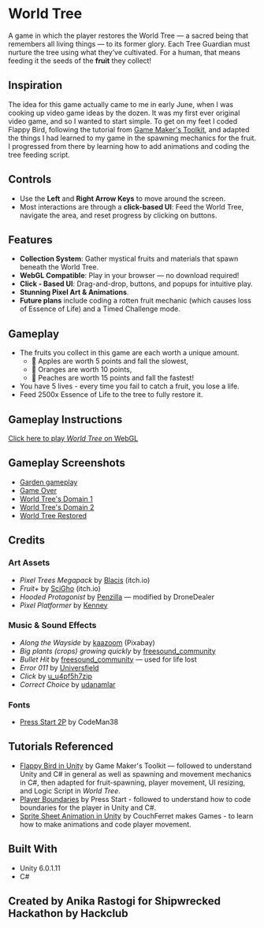 # World Tree
A game in which the player restores the World Tree — a sacred being that remembers all living things — to its former glory. Each Tree Guardian must nurture the tree using what they’ve cultivated. For a human, that means feeding it the seeds of the **fruit** they collect!

## Inspiration
The idea for this game actually came to me in early June, when I was cooking up video game ideas by the dozen. It was my first ever original video game, and so I wanted to start simple. To get on my feet I coded Flappy Bird, following the tutorial from [Game Maker's Toolkit](https://www.youtube.com/watch?v=XtQMytORBmM), and adapted the things I had learned to my game in the spawning mechanics for the fruit. I progressed from there by learning how to add animations and coding the tree feeding script.

## Controls
- Use the **Left** and **Right Arrow Keys** to move around the screen.
- Most interactions are through a **click-based UI**: Feed the World Tree, navigate the area, and reset progress by clicking on buttons.

## Features
- **Collection System**: Gather mystical fruits and materials that spawn beneath the World Tree.
- **WebGL Compatible**: Play in your browser — no download required!
- **Click - Based UI**: Drag-and-drop, buttons, and popups for intuitive play.
- **Stunning Pixel Art & Animations**.
- **Future plans** include coding a rotten fruit mechanic (which causes loss of Essence of Life) and a Timed Challenge mode.

## Gameplay
- The fruits you collect in this game are each worth a unique amount.
  - 🍎 Apples are worth 5 points and fall the slowest,
  - 🍊 Oranges are worth 10 points,
  - 🍑 Peaches are worth 15 points and fall the fastest!
- You have 5 lives - every time you fail to catch a fruit, you lose a life.
- Feed 2500x Essence of Life to the tree to fully restore it.

## Gameplay Instructions
[Click here to play *World Tree* on WebGL](https://dronedealer.github.io/World-Tree/)

## Gameplay Screenshots
- [Garden gameplay](https://i.postimg.cc/kgfVMmns/Screenshot-205.png)
- [Game Over](https://i.postimg.cc/0N4bm0KJ/Screenshot-206.png)
- [World Tree's Domain 1](https://i.postimg.cc/2Szbf6f3/Screenshot-207.png)
- [World Tree's Domain 2](https://i.postimg.cc/dtcZ46H2/Screenshot-193.png)
- [World Tree Restored](https://i.postimg.cc/pdrmp6rH/Screenshot-208.png)

## Credits

### **Art Assets**
- *Pixel Trees Megapack* by [Blacis](https://blacis.itch.io/pixeltrees) (itch.io)  
- *Fruit+* by [SciGho](https://ninjikin.itch.io/fruit?download) (itch.io)  
- *Hooded Protagonist* by [Penzilla](https://penzilla.itch.io/hooded-protagonist) — modified by DroneDealer  
- *Pixel Platformer* by [Kenney](https://kenney.nl/assets/pixel-platformer)

### **Music & Sound Effects**
- *Along the Wayside* by [kaazoom](https://pixabay.com/music/folk-along-the-wayside-medieval-folk-music-128697/) (Pixabay)  
- *Big plants (crops) growing quickly* by [freesound_community](https://pixabay.com/sound-effects/big-plants-crops-growing-quickly-43721/)  
- *Bullet Hit* by [freesound_community](https://pixabay.com/sound-effects/080998-bullet-hit-39870/) — used for life lost  
- *Error 011* by [Universfield](https://pixabay.com/sound-effects/error-011-352286/)  
- *Click* by [u_u4pf5h7zip](https://pixabay.com/sound-effects/click-345983/)  
- *Correct Choice* by [udanamlar](https://pixabay.com/sound-effects/correct-choice-43861/)

### **Fonts**
- [Press Start 2P](https://fonts.google.com/specimen/Press+Start+2P) by CodeMan38

## Tutorials Referenced
- [Flappy Bird in Unity](https://www.youtube.com/watch?v=XtQMytORBmM) by Game Maker's Toolkit — followed to understand Unity and C# in general as well as spawning and movement mechanics in C#, then adapted for fruit-spawning, player movement, UI resizing, and Logic Script in *World Tree*.
- [Player Boundaries](https://www.youtube.com/watch?v=ailbszpt_AI) by Press Start - followed to understand how to code boundaries for the player in Unity and C#.
- [Sprite Sheet Animation in Unity](https://www.youtube.com/watch?v=rycsXRO6rpI) by CouchFerret makes Games - to learn how to make animations and code player movement.

## Built With
- Unity 6.0.1.11
- C#

## Created by Anika Rastogi for Shipwrecked Hackathon by Hackclub
